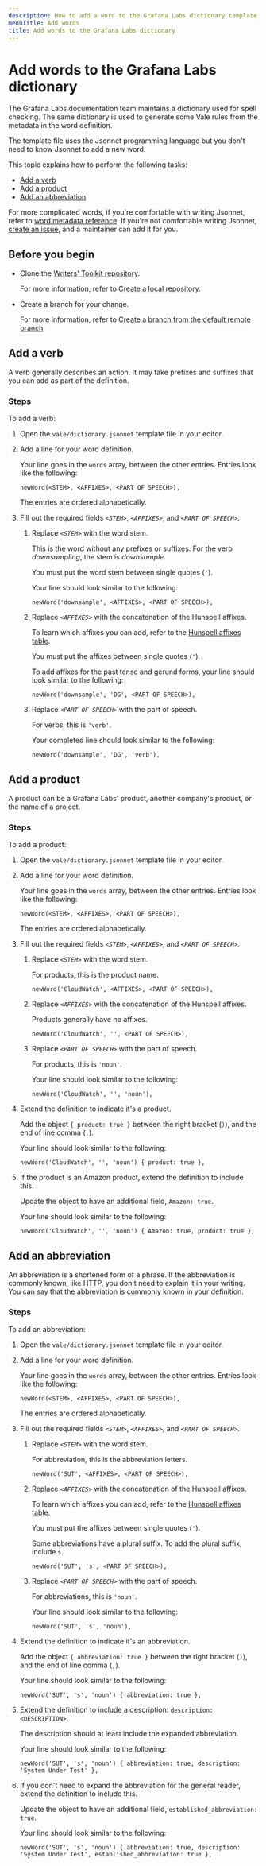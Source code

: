 ```yaml
---
description: How to add a word to the Grafana Labs dictionary template.
menuTitle: Add words
title: Add words to the Grafana Labs dictionary
---
```


# Add words to the Grafana Labs dictionary

The Grafana Labs documentation team maintains a dictionary used for spell checking.
The same dictionary is used to generate some Vale rules from the metadata in the word definition.

The template file uses the Jsonnet programming language but you don't need to know Jsonnet to add a new word.

This topic explains how to perform the following tasks:

- [Add a verb](#add-a-verb)
- [Add a product](#add-a-product)
- [Add an abbreviation](#add-an-abbreviation)

For more complicated words, if you're comfortable with writing Jsonnet, refer to [word metadata reference](https://grafana.com/docs/writers-toolkit/review/lint-prose/dictionary/#word-metadata).
If you're not comfortable writing Jsonnet, [create an issue](https://github.com/grafana/writers-toolkit/issues/new?title=Grafana.Spelling%20%3A%20%3CWORD%3E), and a maintainer can add it for you.

## Before you begin

- Clone the [Writers' Toolkit repository](https://github.com/grafana/writers-toolkit).

  For more information, refer to [Create a local repository](https://grafana.com/docs/writers-toolkit/write/tooling-and-workflows/#create-a-local-repository).

- Create a branch for your change.

  For more information, refer to [Create a branch from the default remote branch](https://grafana.com/docs/writers-toolkit/write/tooling-and-workflows/#create-a-branch-from-the-default-remote-branch).

## Add a verb

A verb generally describes an action.
It may take prefixes and suffixes that you can add as part of the definition.

### Steps

To add a verb:

1. Open the `vale/dictionary.jsonnet` template file in your editor.
1. Add a line for your word definition.

   Your line goes in the `words` array, between the other entries.
   Entries look like the following:

   ```jsonnet
   newWord(<STEM>, <AFFIXES>, <PART OF SPEECH>),
   ```

   The entries are ordered alphabetically.

1. Fill out the required fields _`<STEM>`_, _`<AFFIXES>`_, and _`<PART OF SPEECH>`_.

   1. Replace _`<STEM>`_ with the word stem.

      This is the word without any prefixes or suffixes.
      For the verb _downsampling_, the stem is _downsample_.

      You must put the word stem between single quotes (`'`).

      Your line should look similar to the following:

      ```jsonnet
      newWord('downsample', <AFFIXES>, <PART OF SPEECH>),
      ```

   1. Replace _`<AFFIXES>`_ with the concatenation of the Hunspell affixes.

      To learn which affixes you can add, refer to the [Hunspell affixes table](https://grafana.com/docs/writers-toolkit/review/lint-prose/dictionary/#hunspell-affixes).

      You must put the affixes between single quotes (`'`).

      To add affixes for the past tense and gerund forms, your line should look similar to the following:

      ```jsonnet
      newWord('downsample', 'DG', <PART OF SPEECH>),
      ```

   1. Replace _`<PART OF SPEECH>`_ with the part of speech.

      For verbs, this is `'verb'`.

      Your completed line should look similar to the following:

      ```jsonnet
      newWord('downsample', 'DG', 'verb'),
      ```

## Add a product

A product can be a Grafana Labs' product, another company's product, or the name of a project.

### Steps

To add a product:

1. Open the `vale/dictionary.jsonnet` template file in your editor.
1. Add a line for your word definition.

   Your line goes in the `words` array, between the other entries.
   Entries look like the following:

   ```jsonnet
   newWord(<STEM>, <AFFIXES>, <PART OF SPEECH>),
   ```

   The entries are ordered alphabetically.

1. Fill out the required fields _`<STEM>`_, _`<AFFIXES>`_, and _`<PART OF SPEECH>`_.

   1. Replace _`<STEM>`_ with the word stem.

      For products, this is the product name.

      ```jsonnet
      newWord('CloudWatch', <AFFIXES>, <PART OF SPEECH>),
      ```

   1. Replace _`<AFFIXES>`_ with the concatenation of the Hunspell affixes.

      Products generally have no affixes.

      ```jsonnet
      newWord('CloudWatch', '', <PART OF SPEECH>),
      ```

   1. Replace _`<PART OF SPEECH>`_ with the part of speech.

      For products, this is `'noun'`.

      Your line should look similar to the following:

      ```jsonnet
      newWord('CloudWatch', '', 'noun'),
      ```

1. Extend the definition to indicate it's a product.

   Add the object `{ product: true }` between the right bracket (`)`), and the end of line comma (`,`).

   Your line should look similar to the following:

   ```jsonnet
   newWord('CloudWatch', '', 'noun') { product: true },
   ```

1. If the product is an Amazon product, extend the definition to include this.

   Update the object to have an additional field, `Amazon: true`.

   Your line should look similar to the following:

   ```jsonnet
   newWord('CloudWatch', '', 'noun') { Amazon: true, product: true },
   ```

## Add an abbreviation

An abbreviation is a shortened form of a phrase.
If the abbreviation is commonly known, like HTTP, you don't need to explain it in your writing.
You can say that the abbreviation is commonly known in your definition.

### Steps

To add an abbreviation:

1. Open the `vale/dictionary.jsonnet` template file in your editor.
1. Add a line for your word definition.

   Your line goes in the `words` array, between the other entries.
   Entries look like the following:

   ```jsonnet
   newWord(<STEM>, <AFFIXES>, <PART OF SPEECH>),
   ```

   The entries are ordered alphabetically.

1. Fill out the required fields _`<STEM>`_, _`<AFFIXES>`_, and _`<PART OF SPEECH>`_.

   1. Replace _`<STEM>`_ with the word stem.

      For abbreviation, this is the abbreviation letters.

      ```jsonnet
      newWord('SUT', <AFFIXES>, <PART OF SPEECH>),
      ```

   1. Replace _`<AFFIXES>`_ with the concatenation of the Hunspell affixes.

      To learn which affixes you can add, refer to the [Hunspell affixes table](https://grafana.com/docs/writers-toolkit/review/lint-prose/dictionary/#hunspell-affixes).

      You must put the affixes between single quotes (`'`).

      Some abbreviations have a plural suffix.
      To add the plural suffix, include `s`.

      ```jsonnet
      newWord('SUT', 's', <PART OF SPEECH>),
      ```

   1. Replace _`<PART OF SPEECH>`_ with the part of speech.

      For abbreviations, this is `'noun'`.

      Your line should look similar to the following:

      ```jsonnet
      newWord('SUT', 's', 'noun'),
      ```

1. Extend the definition to indicate it's an abbreviation.

   Add the object `{ abbreviation: true }` between the right bracket (`)`), and the end of line comma (`,`).

   Your line should look similar to the following:

   ```jsonnet
   newWord('SUT', 's', 'noun') { abbreviation: true },
   ```

1. Extend the definition to include a description: `description: <DESCRIPTION>`.

   The description should at least include the expanded abbreviation.

   Your line should look similar to the following:

   ```jsonnet
   newWord('SUT', 's', 'noun') { abbreviation: true, description: 'System Under Test' },
   ```

1. If you don't need to expand the abbreviation for the general reader, extend the definition to include this.

   Update the object to have an additional field, `established_abbreviation: true`.

   Your line should look similar to the following:

   ```jsonnet
   newWord('SUT', 's', 'noun') { abbreviation: true, description: 'System Under Test', established_abbreviation: true },
   ```
